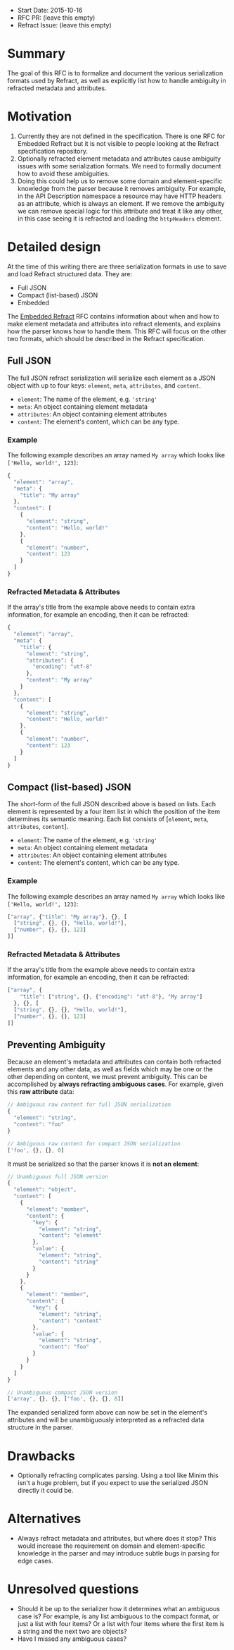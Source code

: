 - Start Date: 2015-10-16
- RFC PR: (leave this empty)
- Refract Issue: (leave this empty)

# Summary

The goal of this RFC is to formalize and document the various serialization formats used by Refract, as well as explicitly list how to handle ambiguity in refracted metadata and attributes.

# Motivation

1. Currently they are not defined in the specification. There is one RFC for Embedded Refract but it is not visible to people looking at the Refract specification repository.
2. Optionally refracted element metadata and attributes cause ambiguity issues with some serialization formats. We need to formally document how to avoid these ambiguities.
3. Doing this could help us to remove some domain and element-specific knowledge from the parser because it removes ambiguity. For example, in the API Description namespace a resource may have HTTP headers as an attribute, which is always an element. If we remove the ambiguity we can remove special logic for this attribute and treat it like any other, in this case seeing it is refracted and loading the `httpHeaders` element.

# Detailed design

At the time of this writing there are three serialization formats in use to save and load Refract structured data. They are:

- Full JSON
- Compact (list-based) JSON
- Embedded

The [Embedded Refract](https://github.com/refractproject/rfcs/blob/master/text/0005-embedded-refract.md) RFC contains information about when and how to make element metadata and attributes into refract elements, and explains how the parser knows how to handle them. This RFC will focus on the other two formats, which should be described in the Refract specification.

## Full JSON

The full JSON refract serialization will serialize each element as a JSON object with up to four keys: `element`, `meta`, `attributes`, and `content`.

- `element`: The name of the element, e.g. `'string'`
- `meta`: An object containing element metadata
- `attributes`: An object containing element attributes
- `content`: The element's content, which can be any type.

### Example

The following example describes an array named `My array` which looks like `['Hello, world!', 123]`:

```js
{
  "element": "array",
  "meta": {
    "title": "My array"
  },
  "content": [
    {
      "element": "string",
      "content": "Hello, world!"
    },
    {
      "element": "number",
      "content": 123
    }
  ]
}
```

### Refracted Metadata & Attributes

If the array's title from the example above needs to contain extra information, for example an encoding, then it can be refracted:

```js
{
  "element": "array",
  "meta": {
    "title": {
      "element": "string",
      "attributes": {
        "encoding": "utf-8"
      },
      "content": "My array"
    }
  },
  "content": [
    {
      "element": "string",
      "content": "Hello, world!"
    },
    {
      "element": "number",
      "content": 123
    }
  ]
}
```

## Compact (list-based) JSON

The short-form of the full JSON described above is based on lists. Each element is represented by a four item list in which the position of the item determines its semantic meaning. Each list consists of [`element`, `meta`, `attributes`, `content`].

- `element`: The name of the element, e.g. `'string'`
- `meta`: An object containing element metadata
- `attributes`: An object containing element attributes
- `content`: The element's content, which can be any type.

### Example

The following example describes an array named `My array` which looks like `['Hello, world!', 123]`:

```js
["array", {"title": "My array"}, {}, [
  ["string", {}, {}, "Hello, world!"],
  ["number", {}, {}, 123]
]]
```

### Refracted Metadata & Attributes

If the array's title from the example above needs to contain extra information, for example an encoding, then it can be refracted:

```js
["array", {
    "title": ["string", {}, {"encoding": "utf-8"}, "My array"]
  }, {}, [
  ["string", {}, {}, "Hello, world!"],
  ["number", {}, {}, 123]
]]
```

## Preventing Ambiguity

Because an element's metadata and attributes can contain both refracted elements and any other data, as well as fields which may be one or the other depending on content, we must prevent ambiguity. This can be accomplished by **always refracting ambiguous cases**. For example, given this **raw attribute** data:

```js
// Ambiguous raw content for full JSON serialization
{
  "element": "string",
  "content": "foo"
}

// Ambiguous raw content for compact JSON serialization
['foo', {}, {}, 0]
```

It must be serialized so that the parser knows it is **not an element**:

```js
// Unambiguous full JSON version
{
  "element": "object",
  "content": [
    {
      "element": "member",
      "content": {
        "key": {
          "element": "string",
          "content": "element"
        },
        "value": {
          "element": "string",
          "content": "string"
        }
      }
    },
    {
      "element": "member",
      "content": {
        "key": {
          "element": "string",
          "content": "content"
        },
        "value": {
          "element": "string",
          "content": "foo"
        }
      }
    }
  ]
}

// Unambiguous compact JSON version
['array', {}, {}, ['foo', {}, {}, 0]]
```

The expanded serialized form above can now be set in the element's attributes and will be unambiguously interpreted as a refracted data structure in the parser.

# Drawbacks

- Optionally refracting complicates parsing. Using a tool like Minim this isn't a huge problem, but if you expect to use the serialized JSON directly it could be.

# Alternatives

- Always refract metadata and attributes, but where does it stop? This would increase the requirement on domain and element-specific knowledge in the parser and may introduce subtle bugs in parsing for edge cases.

# Unresolved questions

- Should it be up to the serializer how it determines what an ambiguous case is? For example, is any list ambiguous to the compact format, or just a list with four items? Or a list with four items where the first item is a string and the next two are objects?
- Have I missed any ambiguous cases?
